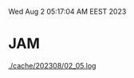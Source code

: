 Wed Aug  2 05:17:04 AM EEST 2023
# JAM
<a href='./cache/202308/02_05.log'>./cache/202308/02_05.log</a>
